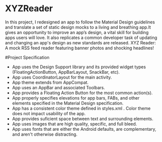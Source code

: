 # XYZReader
In this project, I redesigned an app to follow the Material Design guidelines and translate a set of static design mocks to a living and breathing app.It gives an opportunity to improve an app’s design, a vital skill for building apps users will love. It also replicates a common developer task of updating and changing an app's design as new standards are released.
XYZ Reader: A mock RSS feed reader featuring banner photos and shocking headlines! 

#Project Specification
* App uses the Design Support library and its provided widget types (FloatingActionButton, AppBarLayout, SnackBar, etc).
* App uses CoordinatorLayout for the main activity.
* App theme extends from AppCompat.
* App uses an AppBar and associated Toolbars.
* App provides a Floating Action Button for the most common action(s).
* App properly specifies elevations for app bars, FABs, and other elements specified in the Material Design specification.
* App has a consistent color theme defined in styles.xml . Color theme does not impact usability of the app.
* App provides suficient space between text and surrounding elements.
* App uses images that are high quality, specific, and full bleed.
* App uses fonts that are either the Android defaults, are complementary, and aren't otherwise distracting.

